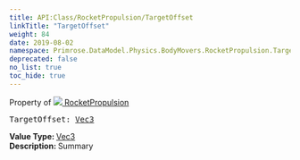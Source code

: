 ```yaml
---
title: API:Class/RocketPropulsion/TargetOffset
linkTitle: "TargetOffset"
weight: 84
date: 2019-08-02
namespace: Primrose.DataModel.Physics.BodyMovers.RocketPropulsion.TargetOffset
deprecated: false
no_list: true
toc_hide: true
---
```

Property of <a href="/docs/api-reference/Class/RocketPropulsion"><img src="/icons/silk/rocket.png"/>&nbsp;RocketPropulsion</a>
<pre class="method-declaration">
TargetOffset: <a class="type" href="/docs/api-reference/DataType/Vec3">Vec3</a></pre>
<b>Value Type: </b>
<a class="type" href="/docs/api-reference/DataType/Vec3">Vec3</a>
<br/>
<b>Description: </b>
Summary

